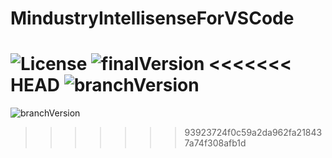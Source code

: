 # MindustryIntellisenseForVSCode
![License](https://img.shields.io/github/license/d3ck/MindustryIntellisenseForVSCode)
![finalVersion](https://img.shields.io/github/package-json/v/d3ck/MindustryIntellisenseForVSCode)
<<<<<<< HEAD
![branchVersion](https://img.shields.io/github/package-json/v/d3ck/MindustryIntellisenseForVSCode/testes?style=for-the-badge)
=======
![branchVersion](https://img.shields.io/github/package-json/v/d3ck/MindustryIntellisenseForVSCode/testes?style=for-the-badge)
>>>>>>> 93923724f0c59a2da962fa218437a74f308afb1d
